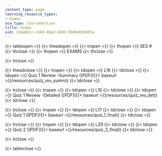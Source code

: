 ```yaml
---
content_type: page
learning_resource_types:
- Exams
ocw_type: CourseSection
title: Exams
uid: 15da82cc-cb69-4ba3-b0dd-09db4630491a
---
```


{{< tableopen >}}
{{< theadopen >}}
{{< tropen >}}
{{< thopen >}}
SES #
{{< thclose >}}
{{< thopen >}}
EXAMS
{{< thclose >}}

{{< trclose >}}

{{< theadclose >}}
{{< tropen >}}
{{< tdopen >}}
L16
{{< tdclose >}}
{{< tdopen >}}
Quiz 1 Review -Summary ([PDF]({{< baseurl >}}/resources/quiz_rev_summ))
{{< tdclose >}}

{{< trclose >}}
{{< tropen >}}
{{< tdopen >}}
L16
{{< tdclose >}}
{{< tdopen >}}
Quiz 1 Review -Detailed ([PDF]({{< baseurl >}}/resources/quiz_rev_det))
{{< tdclose >}}

{{< trclose >}}
{{< tropen >}}
{{< tdopen >}}
L17
{{< tdclose >}}
{{< tdopen >}}
Quiz 1 ([PDF]({{< baseurl >}}/resources/quiz_1_final))
{{< tdclose >}}

{{< trclose >}}
{{< tropen >}}
{{< tdopen >}}
L29
{{< tdclose >}}
{{< tdopen >}}
Quiz 2 ([PDF]({{< baseurl >}}/resources/quiz_2_final))
{{< tdclose >}}

{{< trclose >}}

{{< tableclose >}}
